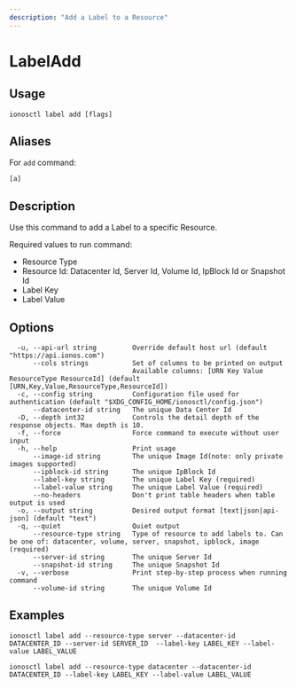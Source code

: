 ```yaml
---
description: "Add a Label to a Resource"
---
```


# LabelAdd

## Usage

```text
ionosctl label add [flags]
```

## Aliases

For `add` command:

```text
[a]
```

## Description

Use this command to add a Label to a specific Resource.

Required values to run command:

* Resource Type
* Resource Id: Datacenter Id, Server Id, Volume Id, IpBlock Id or Snapshot Id
* Label Key
* Label Value

## Options

```text
  -u, --api-url string         Override default host url (default "https://api.ionos.com")
      --cols strings           Set of columns to be printed on output 
                               Available columns: [URN Key Value ResourceType ResourceId] (default [URN,Key,Value,ResourceType,ResourceId])
  -c, --config string          Configuration file used for authentication (default "$XDG_CONFIG_HOME/ionosctl/config.json")
      --datacenter-id string   The unique Data Center Id
  -D, --depth int32            Controls the detail depth of the response objects. Max depth is 10.
  -f, --force                  Force command to execute without user input
  -h, --help                   Print usage
      --image-id string        The unique Image Id(note: only private images supported)
      --ipblock-id string      The unique IpBlock Id
      --label-key string       The unique Label Key (required)
      --label-value string     The unique Label Value (required)
      --no-headers             Don't print table headers when table output is used
  -o, --output string          Desired output format [text|json|api-json] (default "text")
  -q, --quiet                  Quiet output
      --resource-type string   Type of resource to add labels to. Can be one of: datacenter, volume, server, snapshot, ipblock, image (required)
      --server-id string       The unique Server Id
      --snapshot-id string     The unique Snapshot Id
  -v, --verbose                Print step-by-step process when running command
      --volume-id string       The unique Volume Id
```

## Examples

```text
ionosctl label add --resource-type server --datacenter-id DATACENTER_ID --server-id SERVER_ID  --label-key LABEL_KEY --label-value LABEL_VALUE

ionosctl label add --resource-type datacenter --datacenter-id DATACENTER_ID --label-key LABEL_KEY --label-value LABEL_VALUE
```

